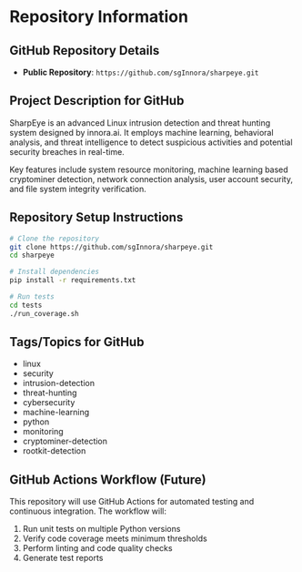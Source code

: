 # Repository Information

## GitHub Repository Details

- **Public Repository**: `https://github.com/sgInnora/sharpeye.git`

## Project Description for GitHub

SharpEye is an advanced Linux intrusion detection and threat hunting system designed by innora.ai. It employs machine learning, behavioral analysis, and threat intelligence to detect suspicious activities and potential security breaches in real-time.

Key features include system resource monitoring, machine learning based cryptominer detection, network connection analysis, user account security, and file system integrity verification.

## Repository Setup Instructions

```bash
# Clone the repository
git clone https://github.com/sgInnora/sharpeye.git
cd sharpeye

# Install dependencies
pip install -r requirements.txt

# Run tests
cd tests
./run_coverage.sh
```

## Tags/Topics for GitHub

- linux
- security
- intrusion-detection
- threat-hunting
- cybersecurity
- machine-learning
- python
- monitoring
- cryptominer-detection
- rootkit-detection

## GitHub Actions Workflow (Future)

This repository will use GitHub Actions for automated testing and continuous integration. The workflow will:

1. Run unit tests on multiple Python versions
2. Verify code coverage meets minimum thresholds
3. Perform linting and code quality checks
4. Generate test reports